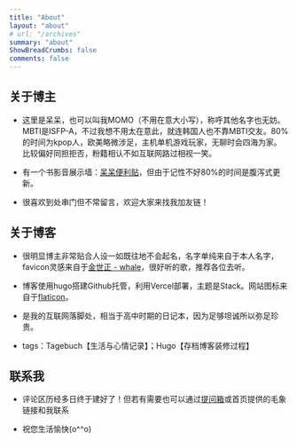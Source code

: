 ```yaml
---
title: "About"
layout: "about"
# url: "/archives"
summary: "about"
ShowBreadCrumbs: false
comments: false
---
```

<style>
.post-meta {
    display: none;
  }
</style>


## 关于博主

- 这里是呆呆，也可以叫我MOMO（不用在意大小写），称呼其他名字也无妨。MBTI是ISFP-A，不过我想不用太在意此，就连韩国人也不靠MBTI交友。80%的时间为kpop人，欧美略微涉足，主机单机游戏玩家，无聊时会四海为家。比较偏好同担拒否，粉籍相认不如互联网路过相视一笑。

- 有一个书影音展示墙：[呆呆便利贴](https://clear0804-docsify.vercel.app/#/)，但由于记性不好80%的时间是腹泻式更新。

- 很喜欢到处串门但不常留言，欢迎大家来找我加友链！

## 关于博客
- 很明显博主非常贴合人设一如既往地不会起名，名字单纯来自于本人名字，favicon灵感来自于[金世正 - whale](https://open.spotify.com/track/4UnBxdw1l3J31WBsgmHezz?si=5d34257b84184ac9)，很好听的歌，推荐各位去听。

- 博客使用hugo搭建Github托管，利用Vercel部署，主题是Stack。网站图标来自于[flaticon](https://www.flaticon.com/)。

- 是我的互联网落脚处，相当于高中时期的日记本，因为足够坦诚所以弥足珍贵。

- tags：Tagebuch【生活与心情记录】；Hugo【存档博客装修过程】 

## 联系我

- 评论区历经多日终于建好了！但若有需要也可以通过[提问箱](https://box.n3ko.co/_/clear0804)或首页提供的毛象链接和我联系

- 祝您生活愉快(o^^o)